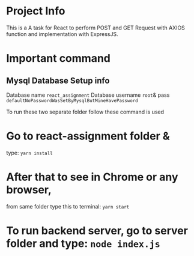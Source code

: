 # Project Info
This is a A task for React to perform POST and GET Request with AXIOS function and implementation with ExpressJS. 
# Important command 

## Mysql Database Setup info
Database name ```react_assignment```
Database username ```root```&amp; pass ```defaultNoPasswordWasSetByMysqlButMineHavePassword```

To run these two separate folder follow these command is used 
# Go to react-assignment folder &amp; 
type: ```yarn install``` 
# After that to see in Chrome or any browser, 
from same folder type this to terminal:  ```yarn start``` 
# To run backend server, go to server folder and type: ```node index.js```
